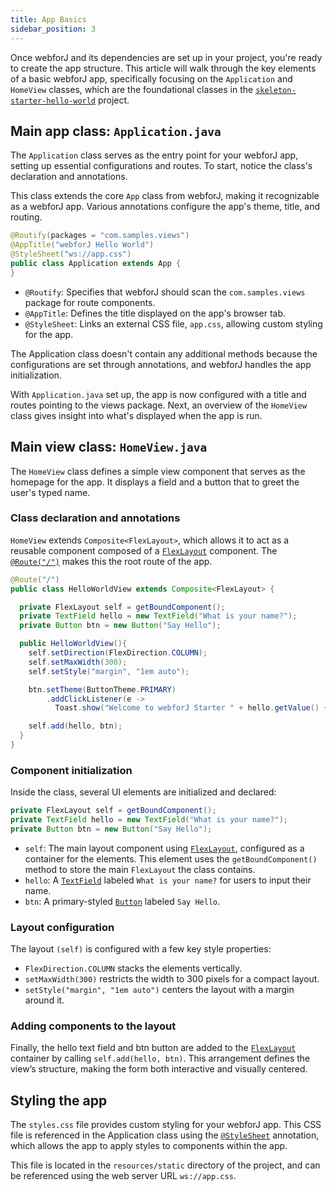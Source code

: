 ```yaml
---
title: App Basics
sidebar_position: 3
---
```


Once webforJ and its dependencies are set up in your project, you're ready to create the app structure. This article will walk through the key elements of a basic webforJ app, specifically focusing on the `Application` and `HomeView` classes, which are the foundational classes in the [`skeleton-starter-hello-world`](https://github.com/webforj/skeleton-starter-hello-world) project.

## Main app class: `Application.java`

The `Application` class serves as the entry point for your webforJ app, setting up essential configurations and routes. To start, notice the class's declaration and annotations. 

This class extends the core `App` class from webforJ, making it recognizable as a webforJ app. Various annotations configure the app's theme, title, and routing.

```java
@Routify(packages = "com.samples.views")
@AppTitle("webforJ Hello World")
@StyleSheet("ws://app.css")
public class Application extends App {
}
```

- `@Routify`: Specifies that webforJ should scan the `com.samples.views` package for route components.
- `@AppTitle`: Defines the title displayed on the app's browser tab.
- `@StyleSheet`: Links an external CSS file, `app.css`, allowing custom styling for the app.

The Application class doesn't contain any additional methods because the configurations are set through annotations, and webforJ handles the app initialization.

With `Application.java` set up, the app is now configured with a title and routes pointing to the views package. Next, an overview of the `HomeView` class gives insight into what's displayed when the app is run.

## Main view class: `HomeView.java`

The `HomeView` class defines a simple view component that serves as the homepage for the app. It displays a field and a button that to greet the user's typed name.

### Class declaration and annotations

`HomeView` extends `Composite<FlexLayout>`, which allows it to act as a reusable component composed of a [`FlexLayout`](../components/flex-layout) component. The [`@Route("/")`](../routing/overview) makes this the root route of the app.

```java
@Route("/")
public class HelloWorldView extends Composite<FlexLayout> {

  private FlexLayout self = getBoundComponent();
  private TextField hello = new TextField("What is your name?");
  private Button btn = new Button("Say Hello");

  public HelloWorldView(){
    self.setDirection(FlexDirection.COLUMN);
    self.setMaxWidth(300);
    self.setStyle("margin", "1em auto");

    btn.setTheme(ButtonTheme.PRIMARY)
        .addClickListener(e -> 
          Toast.show("Welcome to webforJ Starter " + hello.getValue() + "!", Theme.GRAY));

    self.add(hello, btn);
  }
}
```

<!-- TODO update/reinstate this section once hello world is overhauled -->

<!-- ### Component initialization

Inside the class, several UI elements are initialized and declared:

```java
private FlexLayout self = getBoundComponent();
private Img image = new Img("context://images/logo.svg");
private H1 title = new H1("Welcome to webforJ");
private Button counter = new Button("Count is 0");
private Anchor docs = new Anchor("https://documentation.webforj.com/", "Check out the docs to learn more");
private int count = 0;
```

- `self`: The main layout component using [`FlexLayout`](../components/flex-layout), configured as a container for the elements. This element uses the `getBoundComponent()` method to store the main `FlexLayout` the class contains.
- `image`: Displays an SVG logo.
- `title`: Shows a welcome message.
- `counter`: A button labeled `Count is 0`, which updates each time it's clicked.
- `docs`: A link to the webforJ documentation.

### Constructor and layout configuration

The constructor sets up the layout and component interactions:

```java
public HomeView() {
    self.addClassName("home-view");
    self.setDirection(FlexDirection.COLUMN)
        .setJustifyContent(FlexJustifyContent.CENTER)
        .setAlignment(FlexAlignment.CENTER)
        .setSpacing("3em")
        .setStyle("height", "100dvh");

    counter.setTheme(ButtonTheme.PRIMARY);
    counter.onClick(e -> counter.setText("Current Count: " + (++count)));

    self.add(image, title, counter, docs);
}
```

- Layout Settings: The [`FlexLayout`](../components/flex-layout) is configured to stack items vertically, using `FlexDirection.COLUMN`, center them using `FlexJustifyContent.CENTER and FlexAlignment.CENTER`, and add spacing by calling `setSpacing("3em")`.
- Button Action: The counter button uses a click event listener, `onClick`, to increment the count and update its label whenever it’s clicked.
- Component Addition: Finally, all elements are added to the layout via `self.add(image, title, counter, and docs)`. -->

### Component initialization

Inside the class, several UI elements are initialized and declared:

```java
private FlexLayout self = getBoundComponent();
private TextField hello = new TextField("What is your name?");
private Button btn = new Button("Say Hello");
```

- `self`: The main layout component using [`FlexLayout`](../components/flex-layout), configured as a container for the elements. This element uses the `getBoundComponent()` method to store the main `FlexLayout` the class contains.
- `hello`: A [`TextField`](../components/fields/text-field) labeled `What is your name?` for users to input their name.
- `btn`: A primary-styled [`Button`](../components/button) labeled `Say Hello`.

### Layout configuration

The layout `(self)` is configured with a few key style properties:

- `FlexDirection.COLUMN` stacks the elements vertically.
- `setMaxWidth(300)` restricts the width to 300 pixels for a compact layout.
- `setStyle("margin", "1em auto")` centers the layout with a margin around it.

### Adding components to the layout
Finally, the hello text field and btn button are added to the [`FlexLayout`](../components/flex-layout) container by calling `self.add(hello, btn)`. This arrangement defines the view’s structure, making the form both interactive and visually centered.

## Styling the app

The `styles.css` file provides custom styling for your webforJ app. This CSS file is referenced in the Application class using the [`@StyleSheet`](../styling/getting-started#using-annotations) annotation, which allows the app to apply styles to components within the app.

This file is located in the `resources/static` directory of the project, and can be referenced using the web server URL `ws://app.css`.